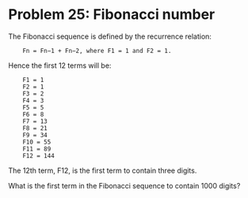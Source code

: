 # Problem 25: Fibonacci number

The Fibonacci sequence is defined by the recurrence relation:

```
    Fn = Fn−1 + Fn−2, where F1 = 1 and F2 = 1.
```

Hence the first 12 terms will be:

```
    F1 = 1
    F2 = 1
    F3 = 2
    F4 = 3
    F5 = 5
    F6 = 8
    F7 = 13
    F8 = 21
    F9 = 34
    F10 = 55
    F11 = 89
    F12 = 144
```

The 12th term, F12, is the first term to contain three digits.

What is the first term in the Fibonacci sequence to contain 1000 digits?
